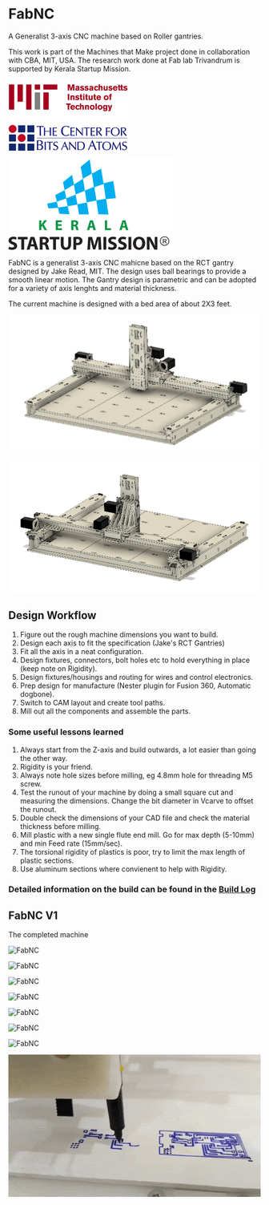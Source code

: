 # FabNC
A Generalist 3-axis CNC machine based on Roller gantries.

This work is part of the Machines that Make project done in collaboration with CBA, MIT, USA. The research work done at Fab lab Trivandrum is supported by Kerala Startup Mission.

![FabNC](Images/cbapng.png)
![FabNC](Images/logo.svg)


FabNC is a generalist 3-axis CNC mahicne based on the RCT gantry designed by Jake Read, MIT. The design uses ball bearings to provide a smooth linear motion. The Gantry design is parametric and can be adopted for a variety of axis lenghts and material thickness.

The current machine is designed with a bed area of about 2X3 feet.

![FabNC](Images/CAD/MTM2.png)

![FabNC](Images/CAD/MTM21.png)

## Design Workflow

1. Figure out the rough machine dimensions you want to build.
2. Design each axis to fit the specification (Jake's RCT Gantries)
3. Fit all the axis in a neat configuration.
4. Design fixtures, connectors, bolt holes etc to hold everything in place (keep note on Rigidity).
5. Design fixtures/housings and routing for wires and control electronics.
6. Prep design for manufacture (Nester plugin for Fusion 360, Automatic dogbone).
7. Switch to CAM layout and create tool paths.
8. Mill out all the components and assemble the parts.

### Some useful lessons learned

1. Always start from the Z-axis and build outwards, a lot easier than going the other way.
2. Rigidity is your friend.
3. Always note hole sizes before milling, eg 4.8mm hole for threading M5 screw.
4. Test the runout of your machine by doing a small square cut and measuring the dimensions. Change the bit diameter in Vcarve to offset the runout.
5. Double check the dimensions of your CAD file and check the material thickness before milling.
6. Mill plastic with a new single flute end mill. Go for max depth (5-10mm) and min Feed rate (15mm/sec).
7. The torsional rigidity of plastics is poor, try to limit the max length of plastic sections.
8. Use aluminum sections where convienent to help with Rigidity.

### Detailed information on the build can be found in the [**Build Log**](https://github.com/rahulsarchive/FabNC/tree/master/Build%20Log)

## FabNC V1

The completed machine

![FabNC](Images/FAB/f1.JPG)

![FabNC](Images/FAB/f2.JPG)

![FabNC](Images/FAB/f3.JPG)

![FabNC](Images/FAB/f4.JPG)

![FabNC](Images/FAB/f5.JPG)

![FabNC](Images/FAB/f6.JPG)

![FabNC](Images/FAB/23.JPG)

![FabNC](Images/pentest.gif)
